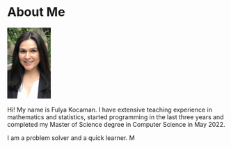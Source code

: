 # About Me
<img
  src="https://github.com/fulyakocaman/PortfolioProjects/blob/main/LinkedInPic2_2022.jpg"
  alt="Alt text"
  title="Optional title"
  style="display: inline-block; margin: 0 auto; width: 100px; lentgth:100px">

Hi! My name is Fulya Kocaman. I have extensive teaching experience in mathematics and statistics, started programming in the last three years and completed my Master of Science degree in Computer Science in May 2022. <p>
I am a problem solver and a quick learner. M


